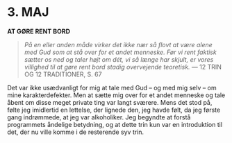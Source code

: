 # 3. MAJ

**AT GØRE RENT BORD**

> *På en eller anden måde virker det ikke nær så flovt at være alene med Gud som at stå over for et andet menneske. Før vi rent faktisk sætter os ned og taler højt om dét, vi så længe har skjult, er vores villighed til at gøre rent bord stadig overvejende teoretisk.*
> — 12 TRIN OG 12 TRADITIONER, S. 67

Det var ikke usædvanligt for mig at tale med Gud – og med mig selv – om mine karakterdefekter. Men at sætte mig over for et andet menneske og tale åbent om disse meget private ting var langt sværere. Mens det stod på, følte jeg imidlertid en lettelse, der lignede den, jeg havde følt, da jeg første gang indrømmede, at jeg var alkoholiker. Jeg begyndte at forstå programmets åndelige betydning, og at dette trin kun var en introduktion til det, der nu ville komme i de resterende syv trin.
